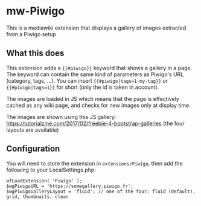 # mw-Piwigo
This is a mediawiki extension that displays a gallery of images extracted from a Piwigo setup

## What this does

This extension adds a ```{{#piwigo}}``` keyword that shows a gallery in a page. The keyword can contain the same kind of parameters as Piwigo's URL (category, tags, ...). You can insert ```{{#piwigo|tags=1-my-tag}}``` or ```{{#piwigo|tags=1}}``` for short (only the id is taken in account).

The images are loaded in JS which means that the page is effectively cached as any wiki page, and checks for new images only at display time.

The images are shown using this JS gallery: https://tutorialzine.com/2017/02/freebie-4-bootstrap-galleries (the four layouts are available)

## Configuration

You will need to store the extension in ```extensions/Piwigo```, then add the following to your LocalSettings.php:

```
wfLoadExtension( 'Piwigo' );
$wgPiwigoURL = 'https://somegallery.piwigo.fr';
$wgPiwigoGalleryLayout = 'fluid'; // one of the four: fluid (default), grid, thumbnails, clean
```
